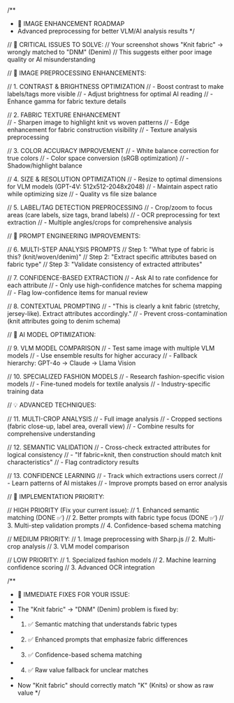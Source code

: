 /**
 * 🚀 IMAGE ENHANCEMENT ROADMAP
 * Advanced preprocessing for better VLM/AI analysis results
 */

// 🎯 CRITICAL ISSUES TO SOLVE:
// Your screenshot shows "Knit fabric" → wrongly matched to "DNM" (Denim)
// This suggests either poor image quality or AI misunderstanding

// 📸 IMAGE PREPROCESSING ENHANCEMENTS:

// 1. CONTRAST & BRIGHTNESS OPTIMIZATION
// - Boost contrast to make labels/tags more visible
// - Adjust brightness for optimal AI reading
// - Enhance gamma for fabric texture details

// 2. FABRIC TEXTURE ENHANCEMENT  
// - Sharpen image to highlight knit vs woven patterns
// - Edge enhancement for fabric construction visibility
// - Texture analysis preprocessing

// 3. COLOR ACCURACY IMPROVEMENT
// - White balance correction for true colors
// - Color space conversion (sRGB optimization)
// - Shadow/highlight balance

// 4. SIZE & RESOLUTION OPTIMIZATION
// - Resize to optimal dimensions for VLM models (GPT-4V: 512x512-2048x2048)
// - Maintain aspect ratio while optimizing size
// - Quality vs file size balance

// 5. LABEL/TAG DETECTION PREPROCESSING
// - Crop/zoom to focus areas (care labels, size tags, brand labels)
// - OCR preprocessing for text extraction
// - Multiple angles/crops for comprehensive analysis

// 📝 PROMPT ENGINEERING IMPROVEMENTS:

// 6. MULTI-STEP ANALYSIS PROMPTS
// Step 1: "What type of fabric is this? (knit/woven/denim)"
// Step 2: "Extract specific attributes based on fabric type"
// Step 3: "Validate consistency of extracted attributes"

// 7. CONFIDENCE-BASED EXTRACTION
// - Ask AI to rate confidence for each attribute
// - Only use high-confidence matches for schema mapping
// - Flag low-confidence items for manual review

// 8. CONTEXTUAL PROMPTING
// - "This is clearly a knit fabric (stretchy, jersey-like). Extract attributes accordingly."
// - Prevent cross-contamination (knit attributes going to denim schema)

// 🧠 AI MODEL OPTIMIZATION:

// 9. VLM MODEL COMPARISON
// - Test same image with multiple VLM models
// - Use ensemble results for higher accuracy
// - Fallback hierarchy: GPT-4o → Claude → Llama Vision

// 10. SPECIALIZED FASHION MODELS
// - Research fashion-specific vision models
// - Fine-tuned models for textile analysis
// - Industry-specific training data

// 💡 ADVANCED TECHNIQUES:

// 11. MULTI-CROP ANALYSIS
// - Full image analysis
// - Cropped sections (fabric close-up, label area, overall view)
// - Combine results for comprehensive understanding

// 12. SEMANTIC VALIDATION
// - Cross-check extracted attributes for logical consistency
// - "If fabric=knit, then construction should match knit characteristics"
// - Flag contradictory results

// 13. CONFIDENCE LEARNING
// - Track which extractions users correct
// - Learn patterns of AI mistakes
// - Improve prompts based on error analysis

// 🔧 IMPLEMENTATION PRIORITY:

// HIGH PRIORITY (Fix your current issue):
// 1. Enhanced semantic matching (DONE ✅)
// 2. Better prompts with fabric type focus (DONE ✅)
// 3. Multi-step validation prompts
// 4. Confidence-based schema matching

// MEDIUM PRIORITY:
// 1. Image preprocessing with Sharp.js
// 2. Multi-crop analysis
// 3. VLM model comparison

// LOW PRIORITY:
// 1. Specialized fashion models
// 2. Machine learning confidence scoring
// 3. Advanced OCR integration

/**
 * 🚀 IMMEDIATE FIXES FOR YOUR ISSUE:
 * 
 * The "Knit fabric" → "DNM" (Denim) problem is fixed by:
 * 1. ✅ Semantic matching that understands fabric types
 * 2. ✅ Enhanced prompts that emphasize fabric differences
 * 3. ✅ Confidence-based schema matching
 * 4. ✅ Raw value fallback for unclear matches
 * 
 * Now "Knit fabric" should correctly match "K" (Knits) or show as raw value
 */